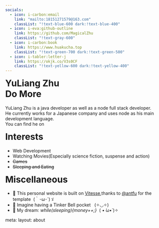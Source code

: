 ```yaml
---
socials:
  - icon: i-carbon:email
    link: "mailto:18151271579@163.com"
    classList: "!text-blue-600 dark:!text-blue-400"
  - icon: i-eva:github-outline
    link: https://github.com/MagicalZhu
    classList: "!text-gray-600"
  - icon: i-carbon:book
    link: https://www.huakucha.top
    classList: "!text-green-700 dark:!text-green-500"
  - icon: i-tabler:letter-j
    link: https://okjk.co/V3s0CF
    classList: "!text-yellow-600 dark:!text-yellow-400"
---
```


<div >
  <div>
    <div class="hidden md:flex">
      <flip-image class="!w-24 border border-c p-1 mb-1 mr-4 rounded-md mr-10" src="img/avatar.jpg" alt="avatar" 
                  shadow="[inset_0_0_10px_#000000] slate-200 dark:slate-800"/>
      <h1 class="noBorder">
        YuLiang Zhu
        <!-- <span text-sm opacity-50 ml-2>朱玉良</span> -->
        <br/>
        <span text-sm opacity-50 ml-2 font-normal>Do More</span>
      </h1>
    </div>
  </div>
</div>

<p class="opacity-70 text-lg pt-5">
  YuLiang Zhu is a java developer as well as a node full stack developer.
  <br/>
  He currently works for a Japanese company and uses node as his main development language.
  <br/>
  You can find he on
    <a
      v-for="(item, i) in frontmatter.socials"
      :key="`social-${i}-${item.icon}`"
      class="px-2 mr-1 mb-1 rounded transition-colors decoration-none text-base !text-c"
      :class="item.classList"
      :href="item.link"
      target="_blank"
    >
      <div :class="item.icon" class="w-5 h-5" />
      <!-- <div v-if="item.name">{{ item.name }}</div> -->
    </a>
</p>

<h1 class="noBorder">
  Interests
</h1>

- Web Development
- Watching Movies(Especially science fiction, suspense and action)
- ~~Games~~
- ~~Sleeping and Eating~~

<h1 class="noBorder">
  Miscellaneous
</h1>

- 🚀 This personal website is built on [Vitesse](https://github.com/antfu/vitesse),thanks to [@antfu](https://antfu.me/) for the template&nbsp; <span font-700>(｀･ω･´)ゞ</span>
- 🌈 Imagine having a Tinker Bell pocket &nbsp; <span font-700>(✧◡✧)</span>
- 🌭 My dream: <em font-mono text-brand>while(sleeping){money++;}</em>&nbsp; <span font-700>( • ̀ω•́ )✧</span>


<style scoped>
  .noBorder {
    border-bottom-style:none;
    padding-bottom: unset;
    margin-top: 15px;
  }
</style>

<route lang="yaml">
meta:
  layout: about
</route>


